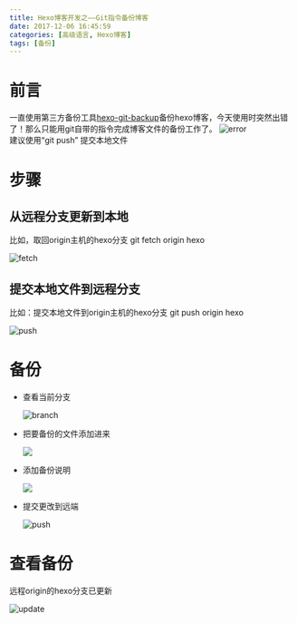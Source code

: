 ```yaml
---
title: Hexo博客开发之——Git指令备份博客
date: 2017-12-06 16:45:59
categories: [高级语言, Hexo博客]
tags: [备份]
---
```

# 前言
一直使用第三方备份工具[hexo-git-backup][1]备份hexo博客，今天使用时突然出错了！那么只能用git自带的指令完成博客文件的备份工作了。
![error][2]  
建议使用“git push” 提交本地文件
<!--more-->
# 步骤
## 从远程分支更新到本地   
比如，取回origin主机的hexo分支  git fetch origin hexo  

![fetch][3]
## 提交本地文件到远程分支
比如：提交本地文件到origin主机的hexo分支 git push origin hexo

![push][4]
# 备份

- 查看当前分支

	![branch][5]

- 把要备份的文件添加进来   

	![][6]  

- 添加备份说明  

	![][7]  

- 提交更改到远端  
	
	![push][8]

# 查看备份
远程origin的hexo分支已更新    

![update][9]




[1]: https://github.com/coneycode/hexo-git-backup
[2]: http://bolo-imgs.pgzxc.com/hexo_backup_error.png
[3]: http://bolo-imgs.pgzxc.com/hexo-git-fetch.png
[4]: http://bolo-imgs.pgzxc.com/hexo-git-push.png
[5]: http://bolo-imgs.pgzxc.com/hxo-git-branch.png
[6]: http://bolo-imgs.pgzxc.com/hexo-git-add.png
[7]: http://bolo-imgs.pgzxc.com/hexo-git-commit-m.png
[8]: http://bolo-imgs.pgzxc.com/hexo-git-push-hexo.png
[9]: http://bolo-imgs.pgzxc.com/hexo-update-bolg.png